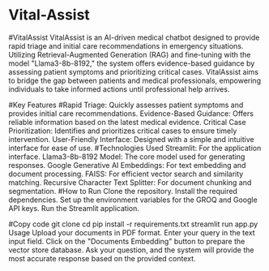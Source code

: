 # Vital-Assist

#VitalAssist
VitalAssist is an AI-driven medical chatbot designed to provide rapid triage and initial care recommendations in emergency situations. Utilizing Retrieval-Augmented Generation (RAG) and fine-tuning with the model "Llama3-8b-8192," the system offers evidence-based guidance by assessing patient symptoms and prioritizing critical cases. VitalAssist aims to bridge the gap between patients and medical professionals, empowering individuals to take informed actions until professional help arrives.

#Key Features
#Rapid Triage: Quickly assesses patient symptoms and provides initial care recommendations.
Evidence-Based Guidance: Offers reliable information based on the latest medical evidence.
Critical Case Prioritization: Identifies and prioritizes critical cases to ensure timely intervention.
User-Friendly Interface: Designed with a simple and intuitive interface for ease of use.
#Technologies Used
Streamlit: For the application interface.
Llama3-8b-8192 Model: The core model used for generating responses.
Google Generative AI Embeddings: For text embedding and document processing.
FAISS: For efficient vector search and similarity matching.
Recursive Character Text Splitter: For document chunking and segmentation.
#How to Run
Clone the repository.
Install the required dependencies.
Set up the environment variables for the GROQ and Google API keys.
Run the Streamlit application.

#Copy code
git clone <repository-url>
cd <repository-directory>
pip install -r requirements.txt
streamlit run app.py
Usage
Upload your documents in PDF format.
Enter your query in the text input field.
Click on the "Documents Embedding" button to prepare the vector store database.
Ask your question, and the system will provide the most accurate response based on the provided context.
